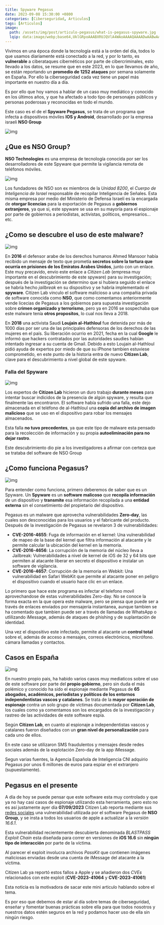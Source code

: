 ```yaml
---
title: Spyware Pegasus
date: 2023-09-08 15:30:00 +0800
categories: [Ciberseguridad, Articulos]
tags: [Articulos]
image:
  path: /assets/img/post/articulo-pegasus/what-is-pegasus-spyware.jpg
  lqip: data:image/webp;base64,UklGRpoAAABXRUJQVlA4WAoAAAAQAAAADwAABwAAQUxQSDIAAAARL0AmbZurmr57yyIiqE8oiG0bejIYEQTgqiDA9vqnsUSI6H+oAERp2HZ65qP/VIAWAFZQOCBCAAAA8AEAnQEqEAAIAAVAfCWkAALp8sF8rgRgAP7o9FDvMCkMde9PK7euH5M1m6VWoDXf2FkP3BqV0ZYbO6NA/VFIAAAA
---
```


Vivimos en una época donde la tecnología está a la orden del día, todos lo que usamos diariamente está conectado a la red, y por lo tanto, es **vulnerable** a ciberataques cibernéticos por parte de cibercriminales, esto llevado a los datos, se resume que en este 2023, en lo que llevamos de año, se están reportando un **promedio de 1252 ataques** por semana solamente en España. Por ello la ciberseguridad cada vez tiene un papel más importante en nuestro día a día.

Es por ello que hoy vamos a hablar de un caso muy mediático y conocido en los últimos años, y que ha afectado a todo tipo de personajes públicos y personas poderosas y reconocidas en todo el mundo.

Este caso es el de el **Spyware Pegasus**, se trata de un programa que infecta a dispositivos móviles **IOS y Android**, desarrollado por la empresa israeli **NSO Group**

![img](/assets/img/post/articulo-pegasus/Analisis-Pegasus-programa-ciberespionaje-adquirido_1675943173_156545770_667x375.jpg)

## **¿Que es NSO Group?**
**NSO Technologies** es una empresa de tecnología conocida por ser los desarrolladores de este Spyware que permite la vigilancia remota de teléfonos móviles.

![img](/assets/img/post/articulo-pegasus/cf44a2fd-6c83-4b5a-8174-46819c43cb17_alta-libre-aspect-ratio_default_0.jpg)

Los fundadores de NSO son ex miembros de la *Unidad 8200*, el *Cuerpo de Inteligencia de Israel* responsable de recopilar Inteligencia de Señales. Esta misma empresa por medio del Ministerio de Defensa Israelí es la encargada de **otorgar licencias** para la exportación de Pegasus a **gobiernos extranjeros**, ya que si, este spyware se usa en su mayoría para el espionaje por parte de gobiernos a periodistas, activistas, políticos, empresarios... etc.

## **¿Como se descubre el uso de este malware?**

![img](/assets/img/post/articulo-pegasus/277711-1024x433.jpg)

En **2016** el defensor arabe de los derechos humanos Ahmed Mansoor había recibido un mensaje de texto que prometía **secretos sobre la tortura que ocurría en prisiones de los Emiratos Arabes Unidos**, junto con un enlace. Este muy precavido, envio este enlace a *Citizen Lab* (empresa muy importante en el descubrimiento de este spyware) para su investigación; después de la investigación se determino que si hubiera seguido el enlace se habría hecho *jailbreak* en su dispositivo y se habría implementado el **spyware**. Citizen Lab vinculo el software malicioso a una compañia privada de software conocida como **NSO**, que como comentamos anteriormente vende licecias de Pegasus a los gobiernos para supuesta investigación sobre **crimen organizado y terrorismo**, pero ya en 2016 se sospechaba que este malware tenía **otros propositos**, lo cual nos lleva a 2018.

En **2018** una activista Saudi **Loujain al-Hathloul** fue detenida por más de 1000 días por ser una de las principales defensoras de los derechos de las mujeres en el país. Su liberación ocurrio en 2021, fecha en la cual **Google** le informó que hackers contratados por las autoridades saudies habían intentado ingresar a su cuenta de Gmail.
Debido a esto Loujain al-Hathloul pidió ayuda de expertos por miedo de que su iPhone tambien estuviese comprometido, en este punto de la historia entra de nuevo **Citizen Lab**, clave para el descubrimiento a nivel global de este spyware.

### Falla del Spyware

![img](/assets/img/post/articulo-pegasus/citizen-lab.png)

Los expertos de **Citizen Lab** hicieron un duro trabajo **durante meses** para intentar buscar indicidos de la presencia de algún spyware, y resulta que finalmente las encontraron. El software había sufrido una falla, este dejo almacenada en el teléfono de al-Hathloul una **copia del archivo de imagen malicioso** que se uso en el dispositivo para robar los mensajes almacenados.

Esta falla **no tuvo precedentes**, ya que este tipo de malware esta pensado para la recolección de información y su propia **autoeliminación para no dejar rastro**.

Este descubrimiento dio pie a los investigadores a afirmar con certeza que se trataba del software de NSO Group

## **¿Como funciona Pegasus?**

![img](/assets/img/post/articulo-pegasus/spyware_1200_900.jpg)

Para entender como funciona, primero deberemos de saber que es un Spyware. Un **Spyware** es un **software malicoso** que **recopila información** de un dispositivo y **transmite** esa información recopilada a una **entidad externa** sin el consetimiento del propietario del dispositivo.

Pegasus es un malware que aprovecha vulnerabilidades **Zero-day**, las cuales son desconocidas para los usuarios y el fabricante del producto. Después de la investigación de Pegasus se revelaron 3 de vulnerabilidades:

  * **CVE-2016-4655**: Fuga de información en el kernel: Una vulnerabilidad de mapeo de la base del kernel que filtra información al atacante y le permite    calcular la ubicación del kernel en la memoria.
  * **CVE-2016-4656**: La corrupción de la memoria del núcleo lleva a Jailbreak: Vulnerabilidades a nivel de kernel de iOS de 32 y 64 bits que permiten al atacante liberar en secreto el dispositivo e instalar un software de vigilancia.
  * **CVE-2016-4657**: Corrupción de la memoria en Webkit: Una vulnerabilidad en Safari WebKit que permite al atacante poner en peligro el dispositivo cuando el usuario hace clic en un enlace.

Lo primero que hace este programa es infectar el telefono movil aprovechandose de estas vulnerabilidades Zero-day. No se conoce la forma exacta en la que opera este malware, pero se piensa que puede ser a través de enlaces enviados por mensajería instantanea, aunque tambien se ha comentado que tambien puede ser a través de llamadas de WhatsApp o utlilizando iMessage, además de ataques de phishing y de suplantación de identidad.

Una vez el dispositivo este infectado, permite al atacante un **control total** sobre el, además de acceso a mensajes, correos electrónicos, micrófono. cámara llamadas y contactos.

## **Casos en España**

![img](/assets/img/post/articulo-pegasus/COVER-PEGASUSESP-BLOG.jpg)

En nuestro propio pais, ha habido varios casos muy mediaticos sobre el uso de este software por parte del **propio gobierno**, pero sin duda el más polémico y conocido ha sido el espionaje mediante Pegasus de **65 abogados, académicos, periodistas y políticos de los entornos independentistas vascos y catalanes**. Se trata de la **mayor operación de espionaje** contra un solo grupo de víctimas documentada por **Citizen Lab**, los cuales como ya comentamos son los encargados de la investigación y rastreo de las actividades de este software espía.

Según **Citizen Lab**, en cuanto al espionaje a independentistas vascos y catalanes fueron diseñados con un **gran nivel de personalización** para cada uno de ellos.

En este caso se utilizaron SMS fraudulentos y mensajes desde redes sociales además de la explotación Zero-day de la app iMessage.

Segun varias fuentes, la Agencia Española de Inteligencia CNI adquirio Pegasus por unos 6 millones de euros para espiar en el extranjero (supuestamente).


## **Pegasus en el presente**

A día de hoy se puede pensar que este software esta muy controlado y que ya no hay casi casos de espionaje utilizando esta herramienta, pero esto no es así justamente ayer día **07/09/2023** Citizen Lab reporta mediante sus [redes sociales](https://twitter.com/citizenlab/status/1699873620070191520?s=20) una vulnerabilidad utilizada por el software Pegasus de **NSO Group**, y se insta a todos los usuarios de apple a actualizar a la *versión* *16.6.1*. 

Esta vulnerabilidad recientemente descubierta denominada *BLASTPASS Exploit Chain* esta diseñada para correr en versiones de **iOS 16.6** sin **ningún tipo de interacción** por parte de la víctima.

Al parecer el exploit involucra archivos *PassKit* que contienen imágenes maliciosas enviadas desde una cuenta de iMessage del atacante a la víctima.

Citizen Lab ya reportó estos fallos a Apple y se añadieron dos *CVEs* relacionados con este exploit (**CVE-2023-41064** y **CVE-2023-41061**)

Esta noticia es la motivadora de sacar este mini articulo hablando sobre el tema.

Es por eso que debemos de estar al día sobre temas de ciberseguridad, enseñar y fomentar buenas prácticas sobre ella para que todos nosotros y nuestros datos estén seguros en la red y podamos hacer uso de ella sin ningún riesgo.